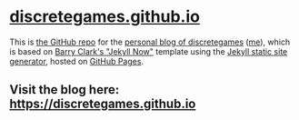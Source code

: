 # [discretegames.github.io](https://discretegames.github.io/)

This is [the GitHub repo](https://github.com/discretegames/discretegames.github.io) for the [personal blog of discretegames](https://discretegames.github.io/) ([me](https://github.com/discretegames)),
which is based on [Barry Clark's "Jekyll Now"](https://github.com/barryclark/jekyll-now) template using
the [Jekyll static site generator](https://jekyllrb.com/), hosted on [GitHub Pages](https://pages.github.com/).

## Visit the blog here: <https://discretegames.github.io>
